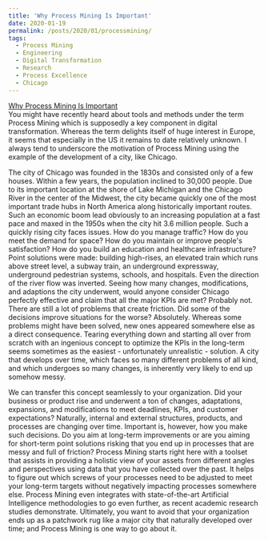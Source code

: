 ```yaml
---
title: 'Why Process Mining Is Important'
date: 2020-01-19
permalink: /posts/2020/01/processmining/
tags:
  - Process Mining
  - Engineering
  - Digital Transformation
  - Research
  - Process Excellence
  - Chicago
---
```

[Why Process Mining Is Important](https://www.linkedin.com/pulse/potemkin-villages-deep-learning-julian-theis/)  
You might have recently heard about tools and methods under the term Process Mining which is supposedly a key component in digital transformation. Whereas the term delights itself of huge interest in Europe, it seems that especially in the US it remains to date relatively unknown. I always tend to underscore the motivation of Process Mining using the example of the development of a city, like Chicago.

The city of Chicago was founded in the 1830s and consisted only of a few houses. Within a few years, the population inclined to 30,000 people. Due to its important location at the shore of Lake Michigan and the Chicago River in the center of the Midwest, the city became quickly one of the most important trade hubs in North America along historically important routes. Such an economic boom lead obviously to an increasing population at a fast pace and maxed in the 1950s when the city hit 3.6 million people. Such a quickly rising city faces issues. How do you manage traffic? How do you meet the demand for space? How do you maintain or improve people's satisfaction? How do you build an education and healthcare infrastructure? Point solutions were made: building high-rises, an elevated train which runs above street level, a subway train, an underground expressway, underground pedestrian systems, schools, and hospitals. Even the direction of the river flow was inverted. Seeing how many changes, modifications, and adaptions the city underwent, would anyone consider Chicago perfectly effective and claim that all the major KPIs are met? Probably not. There are still a lot of problems that create friction. Did some of the decisions improve situations for the worse? Absolutely. Whereas some problems might have been solved, new ones appeared somewhere else as a direct consequence. Tearing everything down and starting all over from scratch with an ingenious concept to optimize the KPIs in the long-term seems sometimes as the easiest - unfortunately unrealistic - solution. A city that develops over time, which faces so many different problems of all kind, and which undergoes so many changes, is inherently very likely to end up somehow messy.

We can transfer this concept seamlessly to your organization. Did your business or product rise and underwent a ton of changes, adaptations, expansions, and modifications to meet deadlines, KPIs, and customer expectations? Naturally, internal and external structures, products, and processes are changing over time. Important is, however, how you make such decisions. Do you aim at long-term improvements or are you aiming for short-term point solutions risking that you end up in processes that are messy and full of friction? Process Mining starts right here with a toolset that assists in providing a holistic view of your assets from different angles and perspectives using data that you have collected over the past. It helps to figure out which screws of your processes need to be adjusted to meet your long-term targets without negatively impacting processes somewhere else. Process Mining even integrates with state-of-the-art Artificial Intelligence methodologies to go even further, as recent academic research studies demonstrate. Ultimately, you want to avoid that your organization ends up as a patchwork rug like a major city that naturally developed over time; and Process Mining is one way to go about it.
